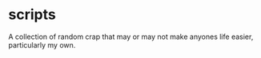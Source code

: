 scripts
=======

A collection of random crap that may or may not make anyones life easier, particularly my own.
